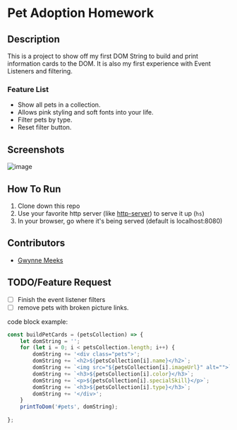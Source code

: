 # Pet Adoption Homework

## Description
This is a project to show off my first DOM String to build and print information cards to the DOM. It is also my first experience with Event Listeners and filtering.

### Feature List
* Show all pets in a collection.
* Allows pink styling and soft fonts into your life.
* Filter pets by type.
* Reset filter button.

## Screenshots
![image](https://user-images.githubusercontent.com/63276406/82616961-4eef6b80-9b94-11ea-8318-e5efb0ccc17d.png)

## How To Run
1. Clone down this repo
1. Use your favorite http server (like [http-server](https://www.npmjs.com/package/http-server)) to serve it up (`hs`)
1. In your browser, go where it's being served (default is localhost:8080)

## Contributors
* [Gwynne Meeks](https://github.com/gwynnemeeks)

## TODO/Feature Request
- [ ] Finish the event listener filters
- [ ] remove pets with broken picture links.

code block example:
```js
const buildPetCards = (petsCollection) => {
    let domString = '';
    for (let i = 0; i < petsCollection.length; i++) {
        domString += '<div class="pets">';
        domString += `<h2>${petsCollection[i].name}</h2>`;
        domString += `<img src="${petsCollection[i].imageUrl}" alt="">`;
        domString += `<h3>${petsCollection[i].color}</h3>`;
        domString += `<p>${petsCollection[i].specialSkill}</p>`;
        domString += `<h3>${petsCollection[i].type}</h3>`;
        domString += '</div>';
    }
    printToDom('#pets', domString);
    
};
```